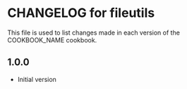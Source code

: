 
# CHANGELOG for fileutils

This file is used to list changes made in each version of the COOKBOOK_NAME
cookbook.

## 1.0.0
* Initial version

